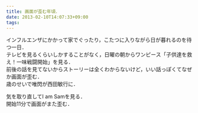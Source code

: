 ```yaml
---
title: 画面が歪む年頃．
date: 2013-02-10T14:07:33+09:00
tags: 
---
```


インフルエンザにかかって家でぐったり，こたつに入りながら日が暮れるのを待つ一日．  
テレビを見るくらいしかすることがなく，日曜の朝からワンピース「子供達を救え！一味戦闘開始」を見る．  
前後の話を見てないからストーリーは全くわからないけど，いい話っぽくてなぜか画面が歪む．  
歳のせいで唯閃が西田敏行に．

気を取り直してI am Samを見る．  
開始11分で画面がまた歪む．

